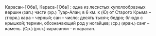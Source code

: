 ---
---

Карасан-⟦Оба⟧, Караса-⟦Оба⟧
: одна из лесистых куполообразных вершин ⦅зап.⦆ части ⦅хр.⦆ Туар-Алан; в 6 км. к ⦅Ю⦆ от Старого Крыма – ⦅тюрк.⦆ кара – черный; сан – число; десять тысяч; бедро; блюдо с крышкой; термин, обозначающий род у ногайцев; ⦅ср.⦆ ⦅иран.⦆ санг – камень. ⦅Ср.⦆ ⦅рпл.⦆ карасанли – и харасан.
